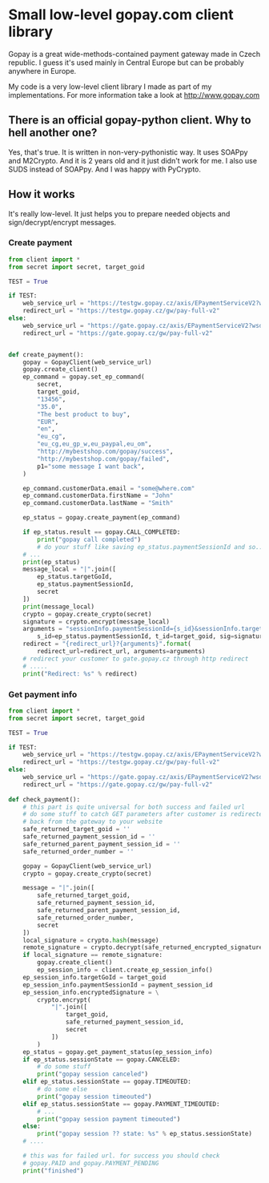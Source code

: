 # Small low-level gopay.com client library

Gopay is a great wide-methods-contained payment gateway made in 
Czech republic. I guess it's used mainly in Central Europe but 
can be probably anywhere in Europe. 

My code is a very low-level client library I made as part of my 
implementations. For more information take a look at 
http://www.gopay.com

## There is an official gopay-python client. Why to hell another one? 

Yes, that's true. It is written in non-very-pythonistic way. It uses
SOAPpy and M2Crypto. And it is 2 years old and it just didn't work
for me. I also use SUDS instead of SOAPpy. And I was happy with PyCrypto.

## How it works

It's really low-level. It just helps you to prepare needed objects and 
sign/decrypt/encrypt messages.

### Create payment
```python
from client import *
from secret import secret, target_goid

TEST = True

if TEST:
    web_service_url = "https://testgw.gopay.cz/axis/EPaymentServiceV2?wsdl"
    redirect_url = "https://testgw.gopay.cz/gw/pay-full-v2"
else:
    web_service_url = "https://gate.gopay.cz/axis/EPaymentServiceV2?wsdl"
    redirect_url = "https://gate.gopay.cz/gw/pay-full-v2"


def create_payment():
    gopay = GopayClient(web_service_url)
    gopay.create_client()
    ep_command = gopay.set_ep_command(
        secret,
        target_goid,
        "13456",
        "35.0",
        "The best product to buy",
        "EUR",
        "en",
        "eu_cg",
        "eu_cg,eu_gp_w,eu_paypal,eu_om",
        "http://mybestshop.com/gopay/success",
        "http://mybestshop.com/gopay/failed",
        p1="some message I want back",
    )

    ep_command.customerData.email = "some@where.com"
    ep_command.customerData.firstName = "John"
    ep_command.customerData.lastName = "Smith"

    ep_status = gopay.create_payment(ep_command)

    if ep_status.result == gopay.CALL_COMPLETED:
        print("gopay call completed")
        # do your stuff like saving ep_status.paymentSessionId and so...
    # ...
    print(ep_status)
    message_local = "|".join([
        ep_status.targetGoId,
        ep_status.paymentSessionId,
        secret
    ])
    print(message_local)
    crypto = gopay.create_crypto(secret)
    signature = crypto.encrypt(message_local)
    arguments = "sessionInfo.paymentSessionId={s_id}&sessionInfo.targetGoId={t_id}&sessionInfo.encryptedSignature={sig}".format(
        s_id=ep_status.paymentSessionId, t_id=target_goid, sig=signature)
    redirect = "{redirect_url}?{arguments}".format(
        redirect_url=redirect_url, arguments=arguments)
    # redirect your customer to gate.gopay.cz through http redirect
    # .....
    print("Redirect: %s" % redirect)
```

### Get payment info
```python    
from client import *
from secret import secret, target_goid

TEST = True

if TEST:
    web_service_url = "https://testgw.gopay.cz/axis/EPaymentServiceV2?wsdl"
    redirect_url = "https://testgw.gopay.cz/gw/pay-full-v2"
else:
    web_service_url = "https://gate.gopay.cz/axis/EPaymentServiceV2?wsdl"
    redirect_url = "https://gate.gopay.cz/gw/pay-full-v2"
    
def check_payment():
    # this part is quite universal for both success and failed url
    # do some stuff to catch GET parameters after customer is redirected
    # back from the gateway to your website
    safe_returned_target_goid = ''
    safe_returned_payment_session_id = ''
    safe_returned_parent_payment_session_id = ''
    safe_returned_order_number = ''

    gopay = GopayClient(web_service_url)
    crypto = gopay.create_crypto(secret)

    message = "|".join([
        safe_returned_target_goid,
        safe_returned_payment_session_id,
        safe_returned_parent_payment_session_id,
        safe_returned_order_number,
        secret
    ])
    local_signature = crypto.hash(message)
    remote_signature = crypto.decrypt(safe_returned_encrypted_signature)
    if local_signature == remote_signature:
        gopay.create_client()
        ep_session_info = client.create_ep_session_info()
    ep_session_info.targetGoId = target_goid
    ep_session_info.paymentSessionId = payment_session_id
    ep_session_info.encryptedSignature = \
        crypto.encrypt(
            "|".join([
                target_goid,
                safe_returned_payment_session_id,
                secret
            ])
        )
    ep_status = gopay.get_payment_status(ep_session_info)
    if ep_status.sessionState == gopay.CANCELED:
        # do some stuff
        print("gopay session canceled")
    elif ep_status.sessionState == gopay.TIMEOUTED:
        # do some else
        print("gopay session timeouted")
    elif ep_status.sessionState == gopay.PAYMENT_TIMEOUTED:
        # ...
        print("gopay session payment timeouted")
    else:
        print("gopay session ?? state: %s" % ep_status.sessionState)
    # ....

    # this was for failed url. for success you should check
    # gopay.PAID and gopay.PAYMENT_PENDING
    print("finished")
```

